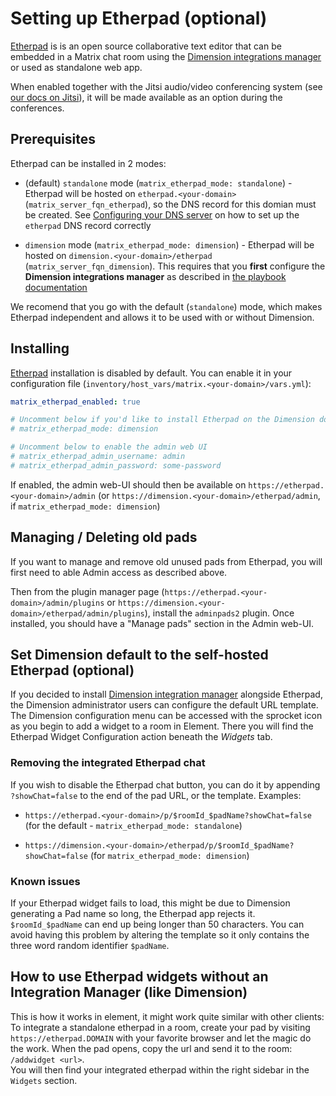 # Setting up Etherpad (optional)

[Etherpad](https://etherpad.org) is is an open source collaborative text editor that can be embedded in a Matrix chat room using the [Dimension integrations manager](https://dimension.t2bot.io) or used as standalone web app.

When enabled together with the Jitsi audio/video conferencing system (see [our docs on Jitsi](configuring-playbook-jitsi.md)), it will be made available as an option during the conferences.


## Prerequisites

Etherpad can be installed in 2 modes:

- (default) `standalone` mode (`matrix_etherpad_mode: standalone`) - Etherpad will be hosted on `etherpad.<your-domain>` (`matrix_server_fqn_etherpad`), so the DNS record for this domian must be created. See [Configuring your DNS server](configuring-dns.md) on how to set up the `etherpad` DNS record correctly

- `dimension` mode (`matrix_etherpad_mode: dimension`) - Etherpad will be hosted on `dimension.<your-domain>/etherpad` (`matrix_server_fqn_dimension`). This requires that you **first** configure the **Dimension integrations manager** as described in [the playbook documentation](configuring-playbook-dimension.md)

We recomend that you go with the default (`standalone`) mode, which makes Etherpad independent and allows it to be used with or without Dimension.


## Installing

[Etherpad](https://etherpad.org) installation is disabled by default. You can enable it in your configuration file (`inventory/host_vars/matrix.<your-domain>/vars.yml`):

```yaml
matrix_etherpad_enabled: true

# Uncomment below if you'd like to install Etherpad on the Dimension domain (not recommended)
# matrix_etherpad_mode: dimension

# Uncomment below to enable the admin web UI
# matrix_etherpad_admin_username: admin
# matrix_etherpad_admin_password: some-password
```

If enabled, the admin web-UI should then be available on `https://etherpad.<your-domain>/admin` (or `https://dimension.<your-domain>/etherpad/admin`, if `matrix_etherpad_mode: dimension`)


## Managing / Deleting old pads

If you want to manage and remove old unused pads from Etherpad, you will first need to able Admin access as described above.

Then from the plugin manager page (`https://etherpad.<your-domain>/admin/plugins` or `https://dimension.<your-domain>/etherpad/admin/plugins`), install the `adminpads2` plugin. Once installed, you should have a "Manage pads" section in the Admin web-UI.


## Set Dimension default to the self-hosted Etherpad (optional)

If you decided to install [Dimension integration manager](configuring-playbook-dimension.md) alongside Etherpad, the Dimension administrator users can configure the default URL template.
The Dimension configuration menu can be accessed with the sprocket icon as you begin to add a widget to a room in Element. There you will find the Etherpad Widget Configuration action beneath the _Widgets_ tab.


### Removing the integrated Etherpad chat

If you wish to disable the Etherpad chat button, you can do it by appending `?showChat=false` to the end of the pad URL, or the template. Examples:
- `https://etherpad.<your-domain>/p/$roomId_$padName?showChat=false` (for the default - `matrix_etherpad_mode: standalone`)

- `https://dimension.<your-domain>/etherpad/p/$roomId_$padName?showChat=false` (for `matrix_etherpad_mode: dimension`)


### Known issues

If your Etherpad widget fails to load, this might be due to Dimension generating a Pad name so long, the Etherpad app rejects it.
`$roomId_$padName` can end up being longer than 50 characters. You can avoid having this problem by altering the template so it only contains the three word random identifier `$padName`.

## How to use Etherpad widgets without an Integration Manager (like Dimension)

This is how it works in element, it might work quite similar with other clients:  
To integrate a standalone etherpad in a room, create your pad by visiting `https://etherpad.DOMAIN` with your favorite browser and let the magic do the work. When the pad opens, copy the url and send it to the room: `/addwidget <url>`.  
You will then find your integrated etherpad within the right sidebar in the `Widgets` section.

